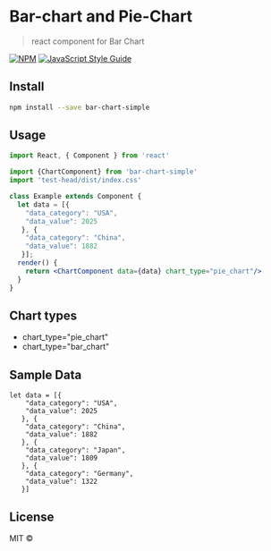 # Bar-chart and Pie-Chart

> react component for Bar Chart

[![NPM](https://img.shields.io/npm/v/test-head.svg)](https://www.npmjs.com/package/bar-chart-simple) [![JavaScript Style Guide](https://img.shields.io/badge/code_style-standard-brightgreen.svg)](https://standardjs.com)

## Install

```bash
npm install --save bar-chart-simple
```

## Usage

```jsx
import React, { Component } from 'react'

import {ChartComponent} from 'bar-chart-simple'
import 'test-head/dist/index.css'

class Example extends Component {
  let data = [{
    "data_category": "USA",
    "data_value": 2025
   }, {
    "data_category": "China",
    "data_value": 1882
   }];
  render() {
    return <ChartComponent data={data} chart_type="pie_chart"/>
  }
}
```

## Chart types

- chart_type="pie_chart"
- chart_type="bar_chart"

## Sample Data

```sample data
let data = [{
    "data_category": "USA",
    "data_value": 2025
   }, {
    "data_category": "China",
    "data_value": 1882
   }, {
    "data_category": "Japan",
    "data_value": 1809
   }, {
    "data_category": "Germany",
    "data_value": 1322
   }]
```

## License

MIT © [](https://github.com/)
